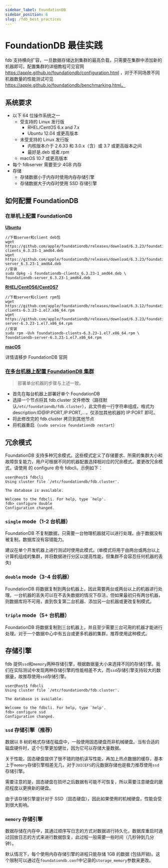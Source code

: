 ```yaml
---
sidebar_label: FoundationDB
sidebar_position: 6
slug: /fdb_best_practices
---
```


# FoundationDB 最佳实践

fdb 支持横向扩容，一旦数据存储达到集群的最高负载，只需要在集群中添加新的机器即可。配置集群的详细教程可见官网 https://apple.github.io/foundationdb/configuration.html ，对于不同场景不同机器数量的性能测试可见 https://apple.github.io/foundationdb/benchmarking.html。

## 系统要求

- 以下 64 位操作系统之一
  - 受支持的 Linux 发行版
    - RHEL/CentOS 6.x and 7.x
    - Ubuntu 12.04 或更高版本
  - 未受支持的 Linux 发行版
    - 内核版本介于 2.6.33 和 3.0.x（含）或 3.7 或更高版本之间
    - 最好是.deb 或者.rpm
  - macOS 10.7 或更高版本
- 每个 fdbserver 需要至少 4GB 内存
- 存储
  - 存储数据小于内存时使用内存存储引擎
  - 存储数据大于内存时使用 SSD 存储引擎

## 如何配置 FoundationDB

### 在单机上配置 FoundationDB

**[Ubuntu](https://apple.github.io/foundationdb/getting-started-linux.html)**

```
//下载server和client deb包
wget https://github.com/apple/foundationdb/releases/download/6.3.23/foundationdb-clients_6.3.23-1_amd64.deb
wget https://github.com/apple/foundationdb/releases/download/6.3.23/foundationdb-server_6.3.23-1_amd64.deb
//安装
sudo dpkg -i foundationdb-clients_6.3.23-1_amd64.deb \
foundationdb-server_6.3.23-1_amd64.deb
```

**[RHEL/CentOS6/CentOS7](https://apple.github.io/foundationdb/getting-started-linux.html)**

```
//下载server和client rpm包
wget https://github.com/apple/foundationdb/releases/download/6.3.12/foundationdb-clients-6.3.23-1.el7.x86_64.rpm
wget https://github.com/apple/foundationdb/releases/download/6.3.23/foundationdb-server-6.3.23-1.el7.x86_64.rpm
//安装
sudo rpm -Uvh foundationdb-clients-6.3.23-1.el7.x86_64.rpm \
foundationdb-server-6.3.23-1.el7.x86_64.rpm
```

**[macOS](https://apple.github.io/foundationdb/getting-started-linux.html)**

详情请移步 FoundationDB 官网

### [在多台机器上配置 FoundationDB 集群](https://apple.github.io/foundationdb/administration.html#adding-machines-to-a-cluster)

> 部署单台机器的步骤与上述一致。

- 首先在每台机器上部署好单个 FoundationDB
- 选择一个节点将其 fdb.cluster 文件修改（路径默认`/etc/foundationdb/fdb.cluster`），此文件由一行字符串组成，格式为 description:ID@IP:PORT,IP:PORT,...，仅添加其他机器的 IP:PORT 即可。
- 将此修改完的 fdb.cluster 拷贝到其他节点
- 将机器重启（`sudo service foundationdb restart`）

## 冗余模式

FoundationDB 支持多种冗余模式。这些模式定义了存储要求、所需的集群大小和故障恢复能力，用户可根据不同的机器配置选择相对应的冗余模式。要更改冗余模式，请使用 的 configure 命令 fdbcli。示例如下：

```
user@host$ fdbcli
Using cluster file `/etc/foundationdb/fdb.cluster'.

The database is available.

Welcome to the fdbcli. For help, type `help'.
fdb> configure double
Configuration changed.
```

### `single` mode（1-2 台机器）

FoundationDB 不复制数据，只需要一台物理机器就可以进行处理。由于数据没有被复制，数据库没有容错能力。

建议在单个开发机器上进行测试时使用此模式。(单模式将用于由两台或两台以上计算机组成的集群，并将数据进行分区以提高性能，但集群不会容忍任何机器的丢失)

### `double` mode（3-4 台机器）

FoundationDB 将数据复制到两台机器上，因此需要两台或两台以上的机器进行处理。一台机器的丢失可以在不丢失数据的情况下存活，但如果最初只有两台机器，则数据库将不可用，直到恢复第二台机器、添加另一台机器或更改复制模式。

### `triple` mode（5+ 台机器）

FoundationDB 将数据复制到三台机器上，并且至少需要三台可用的机器才能进行处理。对于一个数据中心中有五台或更多机器的集群，推荐使用这种模式。

## 存储引擎

fdb 提供`ssd`和`memory`两种存储引擎，根据数据量大小来选择不同的存储引擎。我们在实际测试中发现两种存储引擎的性能相差不大，而`ssd`存储引擎支持较大的数据量，故推荐使用`ssd`存储引擎。

```
user@host$ fdbcli
Using cluster file `/etc/foundationdb/fdb.cluster'.

The database is available.

Welcome to the fdbcli. For help, type `help'.
fdb> configure ssd
Configuration changed.
```

### `ssd` 存储引擎（推荐）

数据以 B 树的格式存储在磁盘中，一般使用固态硬盘而非机械硬盘。当有合适的磁盘硬件时，这个引擎更加健壮，因为它可以存储大量数据。

关于性能，固态硬盘提供了很不错的随机读写性能，再加上热点数据的缓存，基本上于`memory`存储引擎相差无几，对于`JUICEFS`的元数据存储也是极力推荐使用`ssd`存储引擎。

需要注意的是，固态硬盘在损坏之后数据有可能不可恢复，所以需要注意硬盘的磨损程度以更换新的硬盘。

由于该存储引擎是针对于 SSD（固态硬盘），因此如果使用的机械硬盘，性能会受到很大影响。

### `memory` 存储引擎

数据存储在内存中，其通过顺序写日志的方式对数据进行持久化，数据库重启时通过回放日志的方式来进行数据恢复，此过程一般需要一些时间（几秒钟到几分钟）。

默认情况下，每个使用内存存储引擎的进程只能存储 1GB 的数据 (包括开销)。这个限制可以通过在`foundationdb.conf`中记录的`storage_memory`参数来更改。
